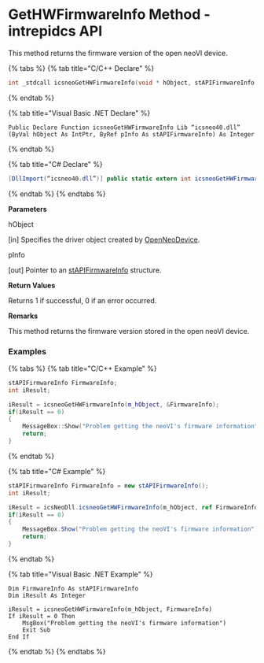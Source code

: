 # GetHWFirmwareInfo Method - intrepidcs API

This method returns the firmware version of the open neoVI device.

{% tabs %}
{% tab title="C/C++ Declare" %}
```cpp
int _stdcall icsneoGetHWFirmwareInfo(void * hObject, stAPIFirmwareInfo *pInfo);
```
{% endtab %}

{% tab title="Visual Basic .NET Declare" %}
```vbnet
Public Declare Function icsneoGetHWFirmwareInfo Lib “icsneo40.dll” (ByVal hObject As IntPtr, ByRef pInfo As stAPIFirmwareInfo) As Integer
```
{% endtab %}

{% tab title="C# Declare" %}
```csharp
[DllImport(“icsneo40.dll”)] public static extern int icsneoGetHWFirmwareInfo(intPtr hObject, ref stAPIFirmwareInfo pInfo);
```
{% endtab %}
{% endtabs %}

**Parameters**

hObject

\[in] Specifies the driver object created by [OpenNeoDevice](../../basic-functions-overview-intrepidcs-api/openneodevice-method-intrepidcs-api.md).

pInfo

\[out] Pointer to an [stAPIFirmwareInfo](../../structures-types-and-defines-overview-intrepidcs-api/setting-structures-overview-intrepidcs-api/stapifirmwareinfo-structure.md) structure.

**Return Values**

Returns 1 if successful, 0 if an error occurred.

**Remarks**

This method returns the firmware version stored in the open neoVI device.

### Examples

{% tabs %}
{% tab title="C/C++ Example" %}
```cpp
stAPIFirmwareInfo FirmwareInfo;
int iResult;

iResult = icsneoGetHWFirmwareInfo(m_hObject, &FirmwareInfo);
if(iResult == 0)
{
    MessageBox::Show("Problem getting the neoVI's firmware information");
    return;
}
```
{% endtab %}

{% tab title="C# Example" %}
```csharp
stAPIFirmwareInfo FirmwareInfo = new stAPIFirmwareInfo();
int iResult;

iResult = icsNeoDll.icsneoGetHWFirmwareInfo(m_hObject, ref FirmwareInfo);
if(iResult == 0)
{
    MessageBox.Show("Problem getting the neoVI's firmware information");
    return;
}
```
{% endtab %}

{% tab title="Visual Basic .NET Example" %}
```vbnet
Dim FirmwareInfo As stAPIFirmwareInfo
Dim iResult As Integer

iResult = icsneoGetHWFirmwareInfo(m_hObject, FirmwareInfo)
If iResult = 0 Then
    MsgBox("Problem getting the neoVI's firmware information")
    Exit Sub
End If
```
{% endtab %}
{% endtabs %}
